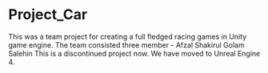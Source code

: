 # Project_Car
This was a team project for creating a full fledged racing games in Unity game engine. The team consisted three member -
  Afzal
  Shakirul
  Golam Salehin
This is a discontinued project now. We have moved to Unreal Engine 4.
